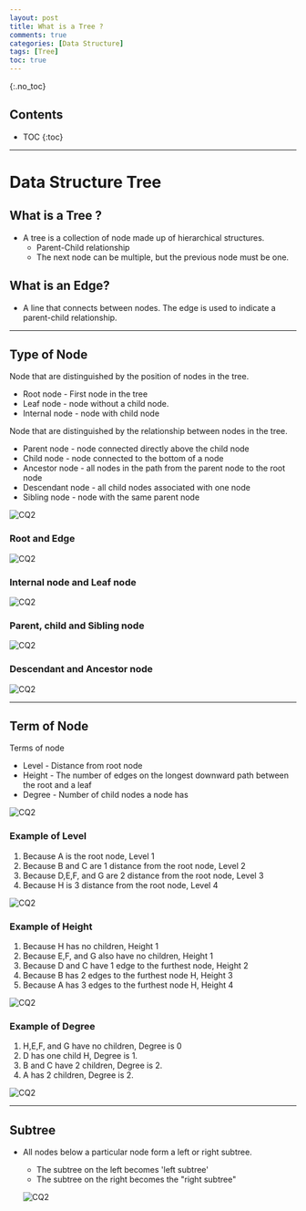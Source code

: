 ```yaml
---
layout: post
title: What is a Tree ?
comments: true
categories: [Data Structure]
tags: [Tree]
toc: true
---
```

{:.no_toc}
## Contents

- TOC
 {:toc}
---

# Data Structure Tree

## What is a Tree ?

- A tree is a collection of node made up of hierarchical structures.
  - Parent-Child relationship
  - The next node can be multiple, but the previous node must be one.

## What is an Edge?

- A line that connects between nodes. The edge is used to indicate a parent-child relationship.

---

## Type of Node

Node that are distinguished by the position of nodes in the tree.

- Root node - First node in the tree
- Leaf node - node without a child node.
- Internal node - node with child node

Node that are distinguished by the relationship between nodes in the tree.

- Parent node - node connected directly above the child node
- Child node - node connected to the bottom of a node
- Ancestor node - all nodes in the path from the parent node to the root node
- Descendant node - all child nodes associated with one node
- Sibling node - node with the same parent node

![CQ2](/public/images/tree2.PNG)

### Root and Edge

![CQ2](/public/images/tree3.PNG)

### Internal node and Leaf node

![CQ2](/public/images/tree4.PNG)

### Parent, child and Sibling node

![CQ2](/public/images/tree5.PNG)

### Descendant and Ancestor node

![CQ2](/public/images/tree10.PNG)

---

## Term of Node

Terms of node

- Level - Distance from root node
- Height - The number of edges on the longest downward path between the root and a leaf
- Degree - Number of child nodes a node has

![CQ2](/public/images/tree6.PNG)

### Example of Level

1. Because A is the root node, Level 1
2. Because B and C are 1 distance from the root node, Level 2
3. Because D,E,F, and G are 2 distance from the root node, Level 3
4. Because H is 3 distance from the root node, Level 4

![CQ2](/public/images/tree7.PNG)

### Example of Height

1. Because H has no children, Height 1
2. Because E,F, and G also have no children, Height 1
3. Because D and C have 1 edge to the furthest node, Height 2
4. Because B has 2 edges to the furthest node H, Height 3
5. Because A has 3 edges to the furthest node H, Height 4

![CQ2](/public/images/tree8.PNG)

### Example of Degree

1. H,E,F, and G have no children, Degree is 0
2. D has one child H, Degree is 1.
3. B and C have 2 children, Degree is 2.
4. A has 2 children, Degree is 2.

![CQ2](/public/images/tree9.PNG)

---

## Subtree

- All nodes below a particular node form a left or right subtree.

  - The subtree on the left becomes 'left subtree'
  - The subtree on the right becomes the "right subtree"

  ![CQ2](/public/images/subtree2.PNG)
